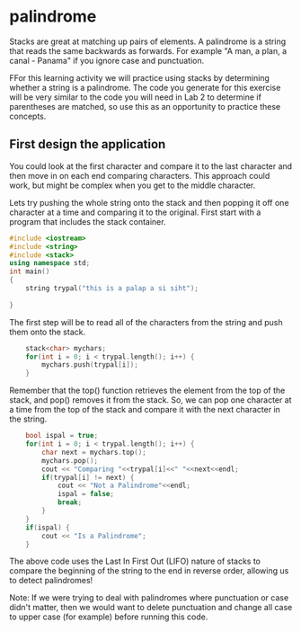 # palindrome
Stacks are great at matching up pairs of elements.  A palindrome is a string that reads the same backwards as forwards.  For example "A man, a plan, a canal - Panama" if you ignore case and punctuation.

FFor this learning activity we will practice using stacks by determining whether a string is a palindrome. The code you generate for this exercise will be very similar to the code you will need in Lab 2 to determine if parentheses are matched, so use this as an opportunity to practice these concepts.

## First design the application
You could look at the first character and compare it to the last character and then move in on each end comparing characters.  This approach could work, but might be complex when you get to the middle character.

Lets try pushing the whole string onto the stack and then popping it off one character at a time and comparing it to the original.  First start with a program that includes the stack container.
```c++
#include <iostream>
#include <string>
#include <stack>
using namespace std;
int main()
{
    string trypal("this is a palap a si siht");
    
}
```
The first step will be to read all of the characters from the string and push them onto the stack.
```c++
    stack<char> mychars;
    for(int i = 0; i < trypal.length(); i++) {
        mychars.push(trypal[i]);
    }
```
Remember that the top() function retrieves the element from the top of the stack, and pop() removes it from the stack.  So, we can pop one character at a time from the top of the stack and compare it with the next character in the string.
```c++
    bool ispal = true;
    for(int i = 0; i < trypal.length(); i++) {
        char next = mychars.top();
        mychars.pop();
        cout << "Comparing "<<trypal[i]<<" "<<next<<endl;
        if(trypal[i] != next) {
            cout << "Not a Palindrome"<<endl;
            ispal = false;
            break;
        }
    }
    if(ispal) {
        cout << "Is a Palindrome";
    }
```
The above code uses the Last In First Out (LIFO) nature of stacks to compare the beginning of the string to the end in reverse order, allowing us to detect palindromes!

Note: If we were trying to deal with palindromes where punctuation or case didn't matter, then we would want to delete punctuation and change all case to upper case (for example) before running this code.

